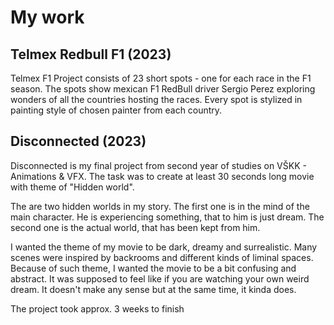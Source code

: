 # My work
## **Telmex Redbull F1** (2023) 
Telmex F1 Project consists of 23 short spots - one for each race in the F1 season.
The spots show mexican F1 RedBull driver Sergio Perez exploring wonders of all the countries hosting the races.
Every spot is stylized in painting style of chosen painter from each country.

## **Disconnected** (2023)
Disconnected is my final project from second year of studies on VŠKK - Animations & VFX. The task was to create at least 30 seconds long movie with theme of "Hidden world".

The are two hidden worlds in my story. The first one is in the mind of the main character. He is experiencing something, that to him is just dream. The second one is the actual world, that has been kept from him.

I wanted the theme of my movie to be dark, dreamy and surrealistic. Many scenes were inspired by backrooms and different kinds of liminal spaces. Because of such theme, I wanted the movie to be a bit confusing and abstract. It was supposed to feel like if you are watching your own weird dream. It doesn't make any sense but at the same time, it kinda does. 

The project took approx. 3 weeks to finish
